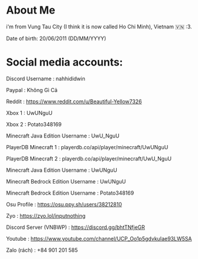 # About Me

i'm from Vung Tau City (I think it is now called Ho Chi Minh), Vietnam 🇻🇳 :3.

Date of birth: 20/06/2011 (DD/MM/YYYY)

# Social media accounts:

Discord Username : nahhididwin

Paypal : Không Gì Cả

Reddit : https://www.reddit.com/u/Beautiful-Yellow7326

Xbox 1 : UwUNguU

Xbox 2 : Potato348169

Minecraft Java Edition Username : UwU_NguU

PlayerDB Minecraft 1 : playerdb.co/api/player/minecraft/UwUNguU

PlayerDB Minecraft 2 : playerdb.co/api/player/minecraft/UwU_NguU


Minecraft Java Edition Username : UwUNguU

Minecraft Bedrock Edition Username : UwUNguU

Minecraft Bedrock Edition Username : Potato348169

Osu Profile : https://osu.ppy.sh/users/38212810

Zyo : https://zyo.lol/inputnothing

Discord Server (VNBWP) : https://discord.gg/bhtTNfjeGR

Youtube : https://www.youtube.com/channel/UCP_Oo1p5gdvkuIae93LW5SA






Zalo (rách) : +84 901 201 585
